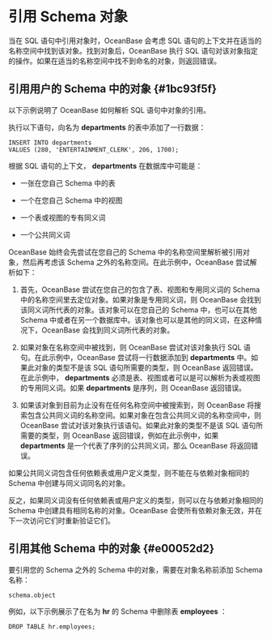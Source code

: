 引用 Schema 对象 
=================================



当在 SQL 语句中引用对象时，OceanBase 会考虑 SQL 语句的上下文并在适当的名称空间中找到该对象。找到对象后，OceanBase 执行 SQL 语句对该对象指定的操作。如果在适当的名称空间中找不到命名的对象，则返回错误。

引用用户的 Schema 中的对象 {#1bc93f5f}
-----------------------------

以下示例说明了 OceanBase 如何解析 SQL 语句中对象的引用。

执行以下语句，向名为 **departments** 的表中添加了一行数据：

    INSERT INTO departments 
    VALUES (280, 'ENTERTAINMENT_CLERK', 206, 1700);



根据 SQL 语句的上下文， **departments** 在数据库中可能是：

* 一张在您自己 Schema 中的表

  

* 一个在您自己 Schema 中的视图

  

* 一个表或视图的专有同义词

  

* 一个公共同义词

  




OceanBase 始终会先尝试在您自己的 Schema 中的名称空间里解析被引用对象，然后再考虑该 Schema 之外的名称空间。在此示例中，OceanBase 尝试解析如下：

1. 首先，OceanBase 尝试在您自己的包含了表、视图和专用同义词的 Schema 中的名称空间里去定位对象。如果对象是专用同义词，则 OceanBase 会找到该同义词所代表的对象。该对象可以在您自己的 Schema 中，也可以在其他 Schema 中或者在另一个数据库中。该对象也可以是其他的同义词，在这种情况下，OceanBase 会找到同义词所代表的对象。

   

2. 如果对象在名称空间中被找到，则 OceanBase 尝试对该对象执行 SQL 语句。在此示例中，OceanBase 尝试将一行数据添加到 **departments** 中。如果此对象的类型不是该 SQL 语句所需要的类型，则 OceanBase 返回错误。在此示例中， **departments** 必须是表、视图或者可以是可以解析为表或视图的专用同义词。如果 **departments** 是序列，则 OceanBase 返回错误。

   

3. 如果该对象到目前为止没有在任何名称空间中被搜索到，则 OceanBase 将搜索包含公共同义词的名称空间。如果对象在包含公共同义词的名称空间中，则 OceanBase 尝试对该对象执行该语句。如果此对象的类型不是该 SQL 语句所需要的类型，则 OceanBase 返回错误，例如在此示例中，如果 **departments** 是一个代表了序列的公共同义词，那么 OceanBase 将返回错误。

   




如果公共同义词包含任何依赖表或用户定义类型，则不能在与依赖对象相同的 Schema 中创建与同义词同名的对象。

反之，如果同义词没有任何依赖表或用户定义的类型，则可以在与依赖对象相同的 Schema 中创建具有相同名称的对象。OceanBase 会使所有依赖对象无效，并在下一次访问它们时重新验证它们。

引用其他 Schema 中的对象 {#e00052d2}
----------------------------

要引用您的 Schema 之外的 Schema 中的对象，需要在对象名称前添加 Schema 名称：

    schema.object



例如，以下示例展示了在名为 **hr** 的 Schema 中删除表 **employees** ：

    DROP TABLE hr.employees;


